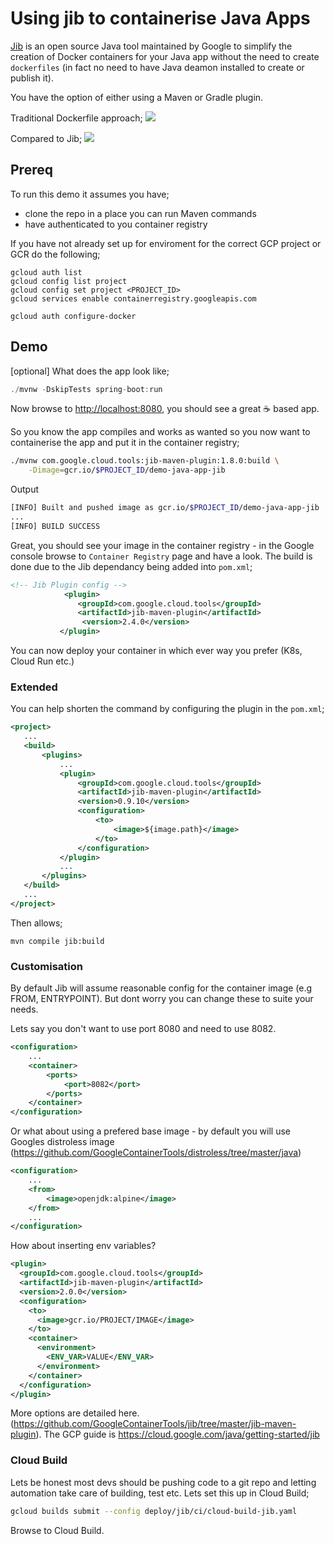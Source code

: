 
# Using jib to containerise Java Apps

[Jib](https://github.com/GoogleContainerTools/jib) is an open source Java tool maintained by Google to simplify the creation of Docker containers for your Java app without the need to create `dockerfiles` (in fact no need to have Java deamon installed to create or publish it). 

You have the option of either using a Maven or Gradle plugin.

Traditional Dockerfile approach;
![](https://cloud.google.com/java/images/docker_build_flow.png)

Compared to Jib;
![](https://cloud.google.com/java/images/jib_build_flow.png)

## Prereq
To run this demo it assumes you have;
* clone the repo in a place you can run Maven commands
* have authenticated to you container registry  

If you have not already set up for enviroment for the correct GCP project or GCR do the following;

```
gcloud auth list
gcloud config list project
gcloud config set project <PROJECT_ID>
gcloud services enable containerregistry.googleapis.com

gcloud auth configure-docker

```

## Demo

[optional] What does the app look like;
```java
./mvnw -DskipTests spring-boot:run
```
Now browse to [http://localhost:8080](http://localhost:8080), you should see a great ☕ based app.

So you know the app compiles and works as wanted so you now want to containerise the app and put it in the container registry;

```bash
./mvnw com.google.cloud.tools:jib-maven-plugin:1.8.0:build \
    -Dimage=gcr.io/$PROJECT_ID/demo-java-app-jib
```

Output
```bash
[INFO] Built and pushed image as gcr.io/$PROJECT_ID/demo-java-app-jib
...
[INFO] BUILD SUCCESS
```
Great, you should see your image in the container registry - in the Google console browse to `Container Registry` page and have a look. The build is done due to the Jib dependancy being added into `pom.xml`;

```xml
<!-- Jib Plugin config -->
		 	<plugin>
               <groupId>com.google.cloud.tools</groupId>
               <artifactId>jib-maven-plugin</artifactId>
                <version>2.4.0</version>
           </plugin> 
```
 
You can now deploy your container in which ever way you prefer (K8s, Cloud Run etc.)

 ### Extended

 You can help shorten the command by configuring the plugin in the `pom.xml`;

 ```xml
 <project>
    ...
    <build>
        <plugins>
            ...
            <plugin>
                <groupId>com.google.cloud.tools</groupId>
                <artifactId>jib-maven-plugin</artifactId>
                <version>0.9.10</version>
                <configuration>
                    <to>
                        <image>${image.path}</image>
                    </to>
                </configuration>
            </plugin>
            ...
        </plugins>
    </build>
    ...
</project>
```

Then allows;
```
mvn compile jib:build
```

### Customisation

By default Jib will assume reasonable config for the container image (e.g FROM, ENTRYPOINT). But dont worry you can change these to suite your needs.

Lets say you don't want to use port 8080 and need to use 8082. 


```xml
<configuration>
    ...
    <container>
        <ports>
            <port>8082</port>
        </ports>
    </container>
</configuration>
```

Or what about using a prefered base image - by default you will use Googles distroless image (https://github.com/GoogleContainerTools/distroless/tree/master/java)

```xml
<configuration>
    ...
    <from>                           
        <image>openjdk:alpine</image>
    </from>
    ...
</configuration>
```

How about inserting env variables? 
```xml
<plugin>
  <groupId>com.google.cloud.tools</groupId>
  <artifactId>jib-maven-plugin</artifactId>
  <version>2.0.0</version>
  <configuration>
    <to>
      <image>gcr.io/PROJECT/IMAGE</image>
    </to>
    <container>
      <environment>
        <ENV_VAR>VALUE</ENV_VAR>
      </environment>
    </container>
  </configuration>
</plugin>
```

More options are detailed here. (https://github.com/GoogleContainerTools/jib/tree/master/jib-maven-plugin). The GCP guide is https://cloud.google.com/java/getting-started/jib 

### Cloud Build

Lets be honest most devs should be pushing code to a git repo and letting automation take care of building, test etc. Lets set this up in Cloud Build;

```bash
gcloud builds submit --config deploy/jib/ci/cloud-build-jib.yaml
```
Browse to Cloud Build.